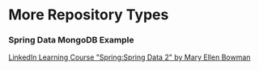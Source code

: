 # More Repository Types
### Spring Data MongoDB Example

[LinkedIn Learning Course "Spring:Spring Data 2" by Mary Ellen Bowman](https://www.linkedin.com/learning/spring-spring-data)
